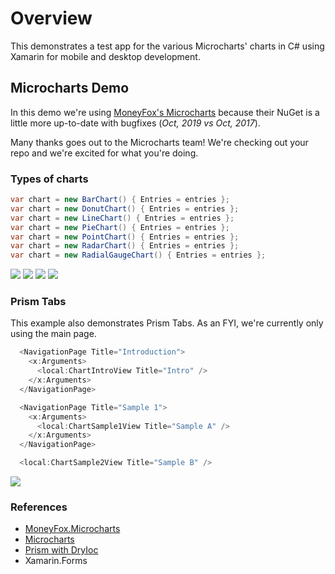 # Overview
This demonstrates a test app for the various Microcharts' charts in C# using Xamarin for mobile and desktop development.

## Microcharts Demo
In this demo we're using [MoneyFox's Microcharts](https://github.com/MoneyFox/Microcharts) because their NuGet is a little more up-to-date with bugfixes (*Oct, 2019 vs Oct, 2017*).

Many thanks goes out to the Microcharts team! We're checking out your repo and we're excited for what you're doing.

### Types of charts

```csharp
var chart = new BarChart() { Entries = entries };
var chart = new DonutChart() { Entries = entries };
var chart = new LineChart() { Entries = entries };
var chart = new PieChart() { Entries = entries };
var chart = new PointChart() { Entries = entries };
var chart = new RadarChart() { Entries = entries };
var chart = new RadialGaugeChart() { Entries = entries };
```

![](Docs/Microchart-Bar-Donut.png)
![](Docs/Microchart-Line-Pie.png)
![](Docs/Microchart-Point-Radar.png)
![](Docs/Microchart-RadialGauge.png)

### Prism Tabs
This example also demonstrates Prism Tabs. As an FYI, we're currently only using the main page.

```csharp
  <NavigationPage Title="Introduction">
    <x:Arguments>
      <local:ChartIntroView Title="Intro" />
    </x:Arguments>
  </NavigationPage>

  <NavigationPage Title="Sample 1">
    <x:Arguments>
      <local:ChartSample1View Title="Sample A" />
    </x:Arguments>
  </NavigationPage>

  <local:ChartSample2View Title="Sample B" />
```

![](Docs/Prism-TabbedPage-Snip.png)


### References
* [MoneyFox.Microcharts](https://github.com/MoneyFox/Microcharts)
* [Microcharts](https://github.com/dotnet-ad/Microcharts)
* [Prism with DryIoc](https://github.com/PrismLibrary/Prism)
* Xamarin.Forms
